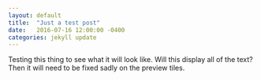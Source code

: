 ```yaml
---
layout: default
title:  "Just a test post"
date:   2016-07-16 12:00:00 -0400
categories: jekyll update
---
```


Testing this thing to see what it will look like.
Will this display all of the text?
Then it will need to be fixed sadly on the preview tiles.
